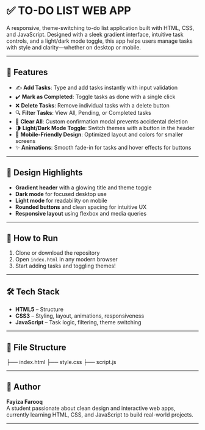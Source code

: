 # ✅ TO-DO LIST WEB APP

A responsive, theme-switching to-do list application built with HTML, CSS, and JavaScript. Designed with a sleek gradient interface, intuitive task controls, and a light/dark mode toggle, this app helps users manage tasks with style and clarity—whether on desktop or mobile.

---

## 🌟 Features

- ✍️ **Add Tasks**: Type and add tasks instantly with input validation
- ✔️ **Mark as Completed**: Toggle tasks as done with a single click
- ❌ **Delete Tasks**: Remove individual tasks with a delete button
- 🔍 **Filter Tasks**: View All, Pending, or Completed tasks
- 🧹 **Clear All**: Custom confirmation modal prevents accidental deletion
- 🌗 **Light/Dark Mode Toggle**: Switch themes with a button in the header
- 📱 **Mobile-Friendly Design**: Optimized layout and colors for smaller screens
- ✨ **Animations**: Smooth fade-in for tasks and hover effects for buttons

---

## 🎨 Design Highlights

- **Gradient header** with a glowing title and theme toggle
- **Dark mode** for focused desktop use
- **Light mode** for readability on mobile
- **Rounded buttons** and clean spacing for intuitive UX
- **Responsive layout** using flexbox and media queries

---

## 🚀 How to Run

1. Clone or download the repository
2. Open `index.html` in any modern browser
3. Start adding tasks and toggling themes!

---

## 🛠️ Tech Stack

- **HTML5** – Structure
- **CSS3** – Styling, layout, animations, responsiveness
- **JavaScript** – Task logic, filtering, theme switching

---

## 📁 File Structure
├── index.html ├── style.css ├── script.js

---

## 🙋 Author

**Fayiza Farooq**  
A student passionate about clean design and interactive web apps, currently learning HTML, CSS, and JavaScript to build real-world projects.

---
